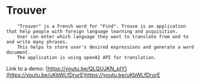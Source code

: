 # Trouver

        "Trouver" is a French word for "Find". Trouve is an application that help people with foreign language learning and acquisition. 
        User can enter which language they want to translate from and to and write many phrases.
        This helps to store user's desired expressions and generate a word document.
        The application is using openAI API for translation.

Link to a demo: [https://youtu.be/QLQUJKN_pIY](https://youtu.be/uKbWLfDrurE)https://youtu.be/uKbWLfDrurE
